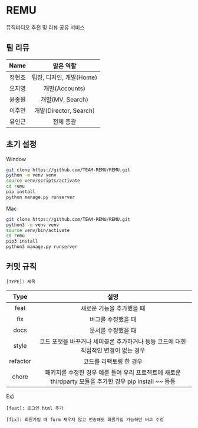 # REMU
뮤직비디오 추천 및 리뷰 공유 서비스

## 팀 리뮤
| **Name** |**맡은 역할**|
|:--------:|:-----------:|
|정현조|팀장, 디자인, 개발(Home)|
|오지영|개발(Accounts)|
|윤종원|개발(MV, Search)|
|이주연|개발(Director, Search)|
|유인근|전체 총괄|


## 초기 설정

Window
```bash
git clone https://github.com/TEAM-REMU/REMU.git
python -m venv venv
source venv/scripts/activate
cd remu
pip install
python manage.py runserver
```
Mac
```bash
git clone https://github.com/TEAM-REMU/REMU.git
python3 -m venv venv
source venv/bin/activate
cd remu
pip3 install
python3 manage.py runserver
```

## 커밋 규칙

`[TYPE]: 제목`

|Type|설명|
|:-:|:-:|
|feat|새로운 기능을 추가했을 때|
|fix|버그를 수정했을 때|
|docs|문서를 수정했을 때|
|style|코드 포맷을 바꾸거나 세미콜론 추가하거나 등등 코드에 대한 직접적인 변경이 없는 경우|
|refactor|코드를 리팩토링 한 경우|
|chore|패키지를 수정한 경우 예를 들어 우리 프로젝트에 새로운 thirdparty 모들을 추가한 경우 pip install ~~ 등등|

Ex) 

`[feat]: 로그인 html 추가`

`[fix]: 회원가입 때 form 채우지 않고 전송해도 회원가입 가능하던 버그 수정`
    

